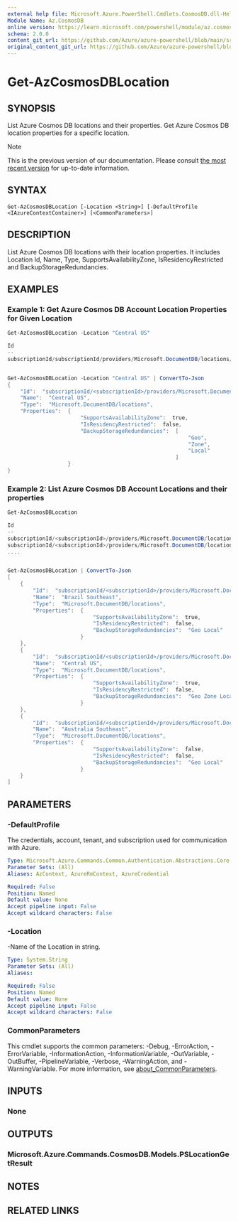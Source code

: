 ```yaml
---
external help file: Microsoft.Azure.PowerShell.Cmdlets.CosmosDB.dll-Help.xml
Module Name: Az.CosmosDB
online version: https://learn.microsoft.com/powershell/module/az.cosmosdb/get-azcosmosdblocation
schema: 2.0.0
content_git_url: https://github.com/Azure/azure-powershell/blob/main/src/CosmosDB/CosmosDB/help/Get-AzCosmosDBLocation.md
original_content_git_url: https://github.com/Azure/azure-powershell/blob/main/src/CosmosDB/CosmosDB/help/Get-AzCosmosDBLocation.md
---
```


# Get-AzCosmosDBLocation

## SYNOPSIS
List Azure Cosmos DB locations and their properties.
Get Azure Cosmos DB location properties for a specific location.

> [!NOTE]
>This is the previous version of our documentation. Please consult [the most recent version](/powershell/module/az.cosmosdb/get-azcosmosdblocation) for up-to-date information.

## SYNTAX

```
Get-AzCosmosDBLocation [-Location <String>] [-DefaultProfile <IAzureContextContainer>] [<CommonParameters>]
```

## DESCRIPTION
List Azure Cosmos DB locations with their location properties. It includes Location Id, Name, Type, SupportsAvailabilityZone, IsResidencyRestricted and BackupStorageRedundancies.

## EXAMPLES

### Example 1: Get Azure Cosmos DB Account Location Properties for Given Location
<!-- Skip: Output cannot be splitted from code -->
```powershell
Get-AzCosmosDBLocation -Location "Central US"

Id                                                                                                      Name       Type                           Properties
--                                                                                                      ----       ----                           ----------
subscriptionId/subscriptionId/providers/Microsoft.DocumentDB/locations/centralus/ Central US Microsoft.DocumentDB/locations Microsoft.Azure.Commands.CosmosDB.Models.PSLocationP...


Get-AzCosmosDBLocation -Location "Central US" | ConvertTo-Json
{
    "Id":  "subscriptionId/<subscriptionId>/providers/Microsoft.DocumentDB/locations/centralus/",
    "Name":  "Central US",
    "Type":  "Microsoft.DocumentDB/locations",
    "Properties":  {
                       "SupportsAvailabilityZone":  true,
                       "IsResidencyRestricted":  false,
                       "BackupStorageRedundancies":  [
                                                         "Geo",
                                                         "Zone",
                                                         "Local"
                                                     ]
                   }
}
```

### Example 2: List Azure Cosmos DB Account Locations and their properties
<!-- Skip: Output cannot be splitted from code -->
```powershell
Get-AzCosmosDBLocation

Id                                                                                                               Name                 Type                           Properties
--                                                                                                               ----                 ----                           ----------
subscriptionId/<subscriptionId>/providers/Microsoft.DocumentDB/locations/brazilsoutheast/    Brazil Southeast     Microsoft.DocumentDB/locations Microsoft.Azure.Commands.CosmosDB...
subscriptionId/<subscriptionId>/providers/Microsoft.DocumentDB/locations/centralus/          Central US           Microsoft.DocumentDB/locations Microsoft.Azure.Commands.CosmosDB...
....


Get-AzCosmosDBLocation | ConvertTo-Json
[
    {
        "Id":  "subscriptionId/<subscriptionId>/providers/Microsoft.DocumentDB/locations/brazilsoutheast/",
        "Name":  "Brazil Southeast",
        "Type":  "Microsoft.DocumentDB/locations",
        "Properties":  {
                           "SupportsAvailabilityZone":  true,
                           "IsResidencyRestricted":  false,
                           "BackupStorageRedundancies":  "Geo Local"
                       }
    },
    {
        "Id":  "subscriptionId/<subscriptionId>/providers/Microsoft.DocumentDB/locations/centralus/",
        "Name":  "Central US",
        "Type":  "Microsoft.DocumentDB/locations",
        "Properties":  {
                           "SupportsAvailabilityZone":  true,
                           "IsResidencyRestricted":  false,
                           "BackupStorageRedundancies":  "Geo Zone Local"
                       }
    },
    {
        "Id":  "subscriptionId/<subscriptionId>/providers/Microsoft.DocumentDB/locations/australiasoutheast/",
        "Name":  "Australia Southeast",
        "Type":  "Microsoft.DocumentDB/locations",
        "Properties":  {
                           "SupportsAvailabilityZone":  false,
                           "IsResidencyRestricted":  false,
                           "BackupStorageRedundancies":  "Geo Local"
                       }
    }
]
```

## PARAMETERS

### -DefaultProfile
The credentials, account, tenant, and subscription used for communication with Azure.

```yaml
Type: Microsoft.Azure.Commands.Common.Authentication.Abstractions.Core.IAzureContextContainer
Parameter Sets: (All)
Aliases: AzContext, AzureRmContext, AzureCredential

Required: False
Position: Named
Default value: None
Accept pipeline input: False
Accept wildcard characters: False
```

### -Location
-Name of the Location in string.

```yaml
Type: System.String
Parameter Sets: (All)
Aliases:

Required: False
Position: Named
Default value: None
Accept pipeline input: False
Accept wildcard characters: False
```

### CommonParameters
This cmdlet supports the common parameters: -Debug, -ErrorAction, -ErrorVariable, -InformationAction, -InformationVariable, -OutVariable, -OutBuffer, -PipelineVariable, -Verbose, -WarningAction, and -WarningVariable. For more information, see [about_CommonParameters](http://go.microsoft.com/fwlink/?LinkID=113216).

## INPUTS

### None

## OUTPUTS

### Microsoft.Azure.Commands.CosmosDB.Models.PSLocationGetResult

## NOTES

## RELATED LINKS
